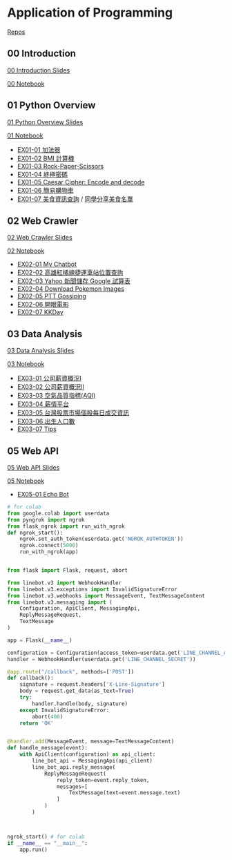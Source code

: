 # Application of Programming

[Repos](github_repos.md)

## 00 Introduction

[00 Introduction Slides](https://htmlpreview.github.io/?https://github.com/imchihchao/aop113b/blob/main/slides/00-Introduction.html)

[00 Notebook](nb00.ipynb)

## 01 Python Overview

[01 Python Overview Slides](https://htmlpreview.github.io/?https://github.com/imchihchao/aop113b/blob/main/slides/01-python_overview.html)

[01 Notebook](nb01.ipynb)

- [EX01-01 加法器](exercises/ex01-01.png)
- [EX01-02 BMI 計算機](exercises/ex01-02.png)
- [EX01-03 Rock-Paper-Scissors](exercises/ex01-03.png)
- [EX01-04 終極密碼](exercises/ex01-04.png)
- [EX01-05 Caesar Cipher: Encode and decode](exercises/ex01-05.png)
- [EX01-06 簡易購物車](exercises/ex01-06.png)
- [EX01-07 美食資訊查詢](exercises/ex01-07.png) / [同學分享美食名單](foods.md)

## 02 Web Crawler

[02 Web Crawler Slides](https://htmlpreview.github.io/?https://github.com/imchihchao/aop113b/blob/main/slides/02-web_crawler.html)

[02 Notebook](nb02.ipynb)

- [EX02-01 My Chatbot](exercises/ex02-01.png)
- [EX02-02 高雄紅橘線捷運車站位置查詢](exercises/ex02-02.png)
- [EX02-03 Yahoo 新聞儲存 Google 試算表](exercises/ex02-03.png)
- [EX02-04 Download Pokemon Images](exercises/ex02-04.png)
- [EX02-05 PTT Gossiping](exercises/ex02-05.png)
- [EX02-06 開眼電影](exercises/ex02-06.png)
- [EX02-07 KKDay](exercises/ex02-07.png)

## 03 Data Analysis

[03 Data Analysis Slides](https://htmlpreview.github.io/?https://github.com/imchihchao/aop113b/blob/main/slides/03-data_analysis.html)

[03 Notebook](nb03.ipynb)

- [EX03-01 公司薪資概況Ⅰ](exercises/ex03-01.png)
- [EX03-02 公司薪資概況Ⅱ](exercises/ex03-02.png)
- [EX03-03 空氣品質指標(AQI)](exercises/ex03-03.png)
- [EX03-04 薪情平台](exercises/ex03-04.png)
- [EX03-05 台灣股票市場個股每日成交資訊](exercises/ex03-05.png)
- [EX03-06 出生人口數](exercises/ex03-06.png)
- [EX03-07 Tips](exercises/ex03-07.png)

## 05 Web API

[05 Web API Slides](https://htmlpreview.github.io/?https://github.com/imchihchao/aop113b/blob/main/slides/05-web_api.html)

[05 Notebook](nb05.ipynb)

- [EX05-01 Echo Bot](exercises/ex05-01.png)



```python
# for colab
from google.colab import userdata
from pyngrok import ngrok
from flask_ngrok import run_with_ngrok
def ngrok_start():
    ngrok.set_auth_token(userdata.get('NGROK_AUTHTOKEN'))
    ngrok.connect(5000)
    run_with_ngrok(app)


from flask import Flask, request, abort

from linebot.v3 import WebhookHandler
from linebot.v3.exceptions import InvalidSignatureError
from linebot.v3.webhooks import MessageEvent, TextMessageContent
from linebot.v3.messaging import (
    Configuration, ApiClient, MessagingApi,
    ReplyMessageRequest,
    TextMessage
)

app = Flask(__name__)

configuration = Configuration(access_token=userdata.get('LINE_CHANNEL_ACCESS_TOKEN'))
handler = WebhookHandler(userdata.get('LINE_CHANNEL_SECRET'))

@app.route("/callback", methods=['POST'])
def callback():
    signature = request.headers['X-Line-Signature']
    body = request.get_data(as_text=True)
    try:
        handler.handle(body, signature)
    except InvalidSignatureError:
        abort(400)
    return 'OK'


@handler.add(MessageEvent, message=TextMessageContent)
def handle_message(event):
    with ApiClient(configuration) as api_client:
        line_bot_api = MessagingApi(api_client)
        line_bot_api.reply_message(
            ReplyMessageRequest(
                reply_token=event.reply_token,
                messages=[
                    TextMessage(text=event.message.text)
                ]
            )
        )



ngrok_start() # for colab
if __name__ == "__main__":
    app.run()
```






